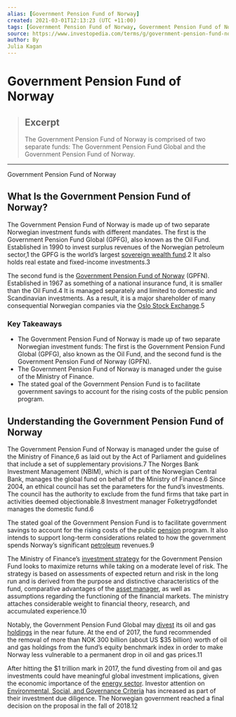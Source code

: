 ```yaml
---
alias: [Government Pension Fund of Norway]
created: 2021-03-01T12:13:23 (UTC +11:00)
tags: [Government Pension Fund of Norway, Government Pension Fund of Norway]
source: https://www.investopedia.com/terms/g/government-pension-fund-norway.asp
author: By
Julia Kagan
---
```


# Government Pension Fund of Norway

> ## Excerpt
> The Government Pension Fund of Norway is comprised of two separate funds: The Government Pension Fund Global and the Government Pension Fund of Norway.

---

Government Pension Fund of Norway
## What Is the Government Pension Fund of Norway?

The Government Pension Fund of Norway is made up of two separate Norwegian investment funds with different mandates. The first is the Government Pension Fund Global (GPFG), also known as the Oil Fund. Established in 1990 to invest surplus revenues of the Norwegian petroleum sector,1 the GPFG is the world’s largest [sovereign wealth fund](https://www.investopedia.com/terms/s/sovereign_wealth_fund.asp).2 It also holds real estate and fixed-income investments.3 

The second fund is the [Government Pension Fund of Norway](https://www.regjeringen.no/en/topics/the-economy/the-government-pension-fund/id1441/) (GPFN). Established in 1967 as something of a national insurance fund, it is smaller than the Oil Fund.4 It is managed separately and limited to domestic and Scandinavian investments. As a result, it is a major shareholder of many consequential Norwegian companies via the [Oslo Stock Exchange](https://www.investopedia.com/terms/o/oslobors.asp).5

### Key Takeaways

-   The Government Pension Fund of Norway is made up of two separate Norwegian investment funds: The first is the Government Pension Fund Global (GPFG), also known as the Oil Fund, and the second fund is the Government Pension Fund of Norway (GPFN).
-   The Government Pension Fund of Norway is managed under the guise of the Ministry of Finance.
-   The stated goal of the Government Pension Fund is to facilitate government savings to account for the rising costs of the public pension program.

## Understanding the Government Pension Fund of Norway

The Government Pension Fund of Norway is managed under the guise of the Ministry of Finance,6 as laid out by the Act of Parliament and guidelines that include a set of supplementary provisions.7 The Norges Bank Investment Management (NBIM), which is part of the Norwegian Central Bank, manages the global fund on behalf of the Ministry of Finance.6 Since 2004, an ethical council has set the parameters for the fund’s investments. The council has the authority to exclude from the fund firms that take part in activities deemed objectionable.8 Investment manager Folketrygdfondet manages the domestic fund.6 

The stated goal of the Government Pension Fund is to facilitate government savings to account for the rising costs of the public [pension](https://www.investopedia.com/terms/p/pensionplan.asp) program. It also intends to support long-term considerations related to how the government spends Norway’s significant [petroleum](https://www.investopedia.com/terms/p/petroleum.asp) revenues.9 

The Ministry of Finance’s [investment strategy](https://www.investopedia.com/terms/i/investmentstrategy.asp) for the Government Pension Fund looks to maximize returns while taking on a moderate level of risk. The strategy is based on assessments of expected return and risk in the long run and is derived from the purpose and distinctive characteristics of the fund, comparative advantages of the [asset manager](https://www.investopedia.com/terms/a/assetmanagement.asp), as well as assumptions regarding the functioning of the financial markets. The ministry attaches considerable weight to financial theory, research, and accumulated experience.10

Notably, the Government Pension Fund Global may [divest](https://www.investopedia.com/terms/d/divestment.asp) its oil and gas [holdings](https://www.investopedia.com/terms/h/holdings.asp) in the near future. At the end of 2017, the fund recommended the removal of more than NOK 300 billion (about US $35 billion) worth of oil and gas holdings from the fund’s equity benchmark index in order to make Norway less vulnerable to a permanent drop in oil and gas prices.11 

After hitting the $1 trillion mark in 2017, the fund divesting from oil and gas investments could have meaningful global investment implications, given the economic importance of the [energy sector](https://www.investopedia.com/terms/e/energy_sector.asp). Investor attention on [Environmental, Social, and Governance Criteria](https://www.investopedia.com/terms/e/environmental-social-and-governance-esg-criteria.asp) has increased as part of their investment due diligence. The Norwegian government reached a final decision on the proposal in the fall of 2018.12
